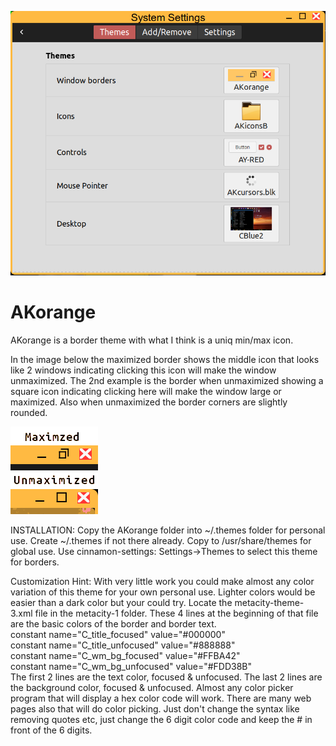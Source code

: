 ![](Sample.png)
# AKorange
AKorange is a border theme with what I think is a uniq min/max icon.

In the image below the maximized border shows the middle icon that looks like 2 windows indicating clicking this icon will make the window unmaximized.
The 2nd example is the border when unmaximized showing a square icon indicating clicking here will make the window large or maximized.  Also when unmaximized the border corners are slightly rounded.

![](Sample-borders.png)


INSTALLATION:
Copy the AKorange folder into ~/.themes folder for personal use.  Create ~/.themes if not there already.
Copy to /usr/share/themes for global use.
Use cinnamon-settings: Settings->Themes to select this theme for borders.

Customization Hint:
With very little work you could make almost any color variation of this theme for your own personal use.  Lighter colors would be easier than a dark color but your could try.   Locate the metacity-theme-3.xml file in the metacity-1 folder.  These 4 lines at the beginning of that file are the basic colors of the border and border text.<br>
  constant name="C_title_focused" value="#000000"<br>
  constant name="C_title_unfocused" value="#888888"<br>
  constant name="C_wm_bg_focused" value="#FFBA42"<br>
  constant name="C_wm_bg_unfocused" value="#FDD38B"<br>
The first 2 lines are the text color, focused & unfocused.
The last 2 lines are the background color, focused & unfocused.
Almost any color picker program that will display a hex color code will work.  There are many web pages also that will do color picking. Just don't change the syntax like removing quotes etc, just change the 6 digit color code and keep the # in front of the 6 digits.


